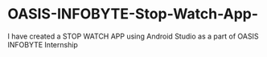 # OASIS-INFOBYTE-Stop-Watch-App-
I have created a STOP WATCH APP using Android Studio as a part of OASIS INFOBYTE Internship
